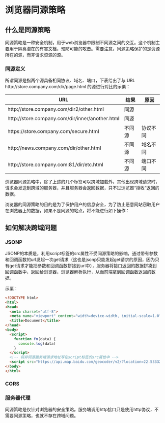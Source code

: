 # 浏览器同源策略

## 什么是同源策略

同源策略是一种安全机制，用于web浏览器中限制不同源之间的交互。这个机制主要用于隔离潜在的有害文档，预防可能的攻击。需要注意，同源策略保护的是资源所在的源，而非请求资源的源。

### 同源定义

所谓同源是指两个源具备相同协议、域名、端口，下表给出了与 URL http[]()://store.company.com/dir/page.html 的源进行对比的示栗：

| URL | 结果	| 原因 |
| ---- | ---- | ---- |
| http[]()://store.company.com/dir2/other.html | 同源 | |
| http[]()://store.company.com/dir/inner/another.html | 同源 | |
| https[]()://store.company.com/secure.html | 不同源 | 协议不同 |
| http[]()://news.company.com/dir/other.html | 不同源 | 域名不同 |
| http[]()://store.company.com:81/dir/etc.html | 不同源 | 端口不同 |


浏览器同源策略中，除了上述的几个标签可以跨域加载外，其他出现跨域请求时，请求会发送到跨域的服务器，并且服务器会返回数据，只不过浏览器“拒收”返回的数据。

浏览器的同源策略的目的是为了保护用户的信息安全，为了防止恶意网站窃取用户在浏览器上的数据，如果不是同源的站点，将不能进行如下操作：

## 如何解决跨域问题

### JSONP

JSONP的本质是，利用script标签的src属性不受同源策略的影响，通过带有参数和回调函数的url发起一次get请求（这也是jsonp只能发起get请求的原因，因为只有get请求才能把参数和回调函数拼接到url中），服务器将接口返回的数据拼凑到回调函数中，返回给浏览器，浏览器解析执行，从而前端拿到回调函数返回的数据。

示栗：

```html
<!DOCTYPE html>
<html>
<head>
  <meta charset="utf-8">
  <meta name="viewport" content="width=device-width, initial-scale=1.0">
  <title>Document</title>
</head>
<body>
  <script>
    function fn(data) {
      console.log(data)
    }
  </script>
  <!-- 将非同源服务端请求地址写在script标签的src属性中 -->
  <script src="https://api.map.baidu.com/geocoder/v2/?location=22.53332,C113.93041&ak=KOmVjPVUAey1G2E8zNhPiuQ6QiEmAwZu&output=json&pois=1&callback=fn"></script>
</body>
</html>
```

### CORS

### 服务器代理

同源策略是仅针对浏览器的安全策略。服务端调用http接口只是使用http协议，不需要同源策略，也就不存在跨域问题。

